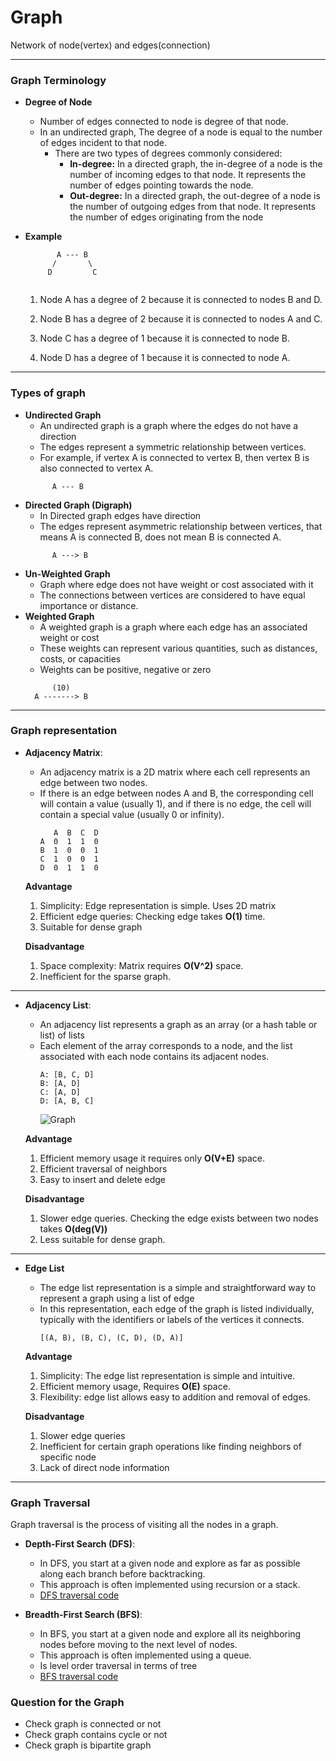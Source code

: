 # Graph
Network of node(vertex) and edges(connection)


---

### Graph Terminology
- **Degree of Node**
  - Number of edges connected to node is degree of that node.
  - In an undirected graph, The degree of a node is equal to the number of edges incident to that node.
    - There are two types of degrees commonly considered:
      - **In-degree:** In a directed graph, the in-degree of a node is the number of incoming edges to that node. It represents the number of edges pointing towards the node. 
      - **Out-degree:** In a directed graph, the out-degree of a node is the number of outgoing edges from that node. It represents the number of edges originating from the node
        
- **Example**
  ```agsl
         A --- B
        /       \
       D         C
        
    ```
  1. Node A has a degree of 2 because it is connected to nodes B and D.
      
  2. Node B has a degree of 2 because it is connected to nodes A and C.
    
  3. Node C has a degree of 1 because it is connected to node B.
      
  4. Node D has a degree of 1 because it is connected to node A.
      

---
### Types of graph
- **Undirected Graph**
  - An undirected graph is a graph where the edges do not have a direction
  - The edges represent a symmetric relationship between vertices. 
  - For example, if vertex A is connected to vertex B, then vertex B is also connected to vertex A.
  ```agsl
        A --- B
  ```
- **Directed Graph (Digraph)**
  - In Directed graph edges have direction
  - The edges represent asymmetric relationship between vertices, that means A is connected B, does not mean B is connected A.
  ```agsl
        A ---> B
  ```
- **Un-Weighted Graph**
  - Graph where edge does not have weight or cost associated with it
  - The connections between vertices are considered to have equal importance or distance.
- **Weighted Graph**
  - A weighted graph is a graph where each edge has an associated weight or cost
  - These weights can represent various quantities, such as distances, costs, or capacities
  - Weights can be positive, negative or zero
  ```agsl
        (10)
    A -------> B
  ```
---

### Graph representation
- **Adjacency Matrix**:
  - An adjacency matrix is a 2D matrix where each cell represents an edge between two nodes.
  - If there is an edge between nodes A and B, the corresponding cell will contain a value (usually 1), and if there is no edge, the cell will contain a special value (usually 0 or infinity).
    ```agsl
       A  B  C  D
    A  0  1  1  0
    B  1  0  0  1
    C  1  0  0  1
    D  0  1  1  0
    ```
  **Advantage** 
  1. Simplicity: Edge representation is simple. Uses 2D matrix
  2. Efficient edge queries: Checking edge takes **O(1)** time.
  3. Suitable for dense graph
 
  **Disadvantage**
  1. Space complexity: Matrix requires **O(V^2)** space.
  2. Inefficient for the sparse graph.

---

- **Adjacency List**:
  - An adjacency list represents a graph as an array (or a hash table or list) of lists
  - Each element of the array corresponds to a node, and the list associated with each node contains its adjacent nodes.
    ```agsl
    A: [B, C, D]
    B: [A, D]
    C: [A, D]
    D: [A, B, C]
    ```
    ![Graph](https://www.plantuml.com/plantuml/dpng/SoWkIImgAStDuIejJarEB4vLS8IpdE0iPpZBXSjHGLSNA0McdC4KKD0PGZb1A8VKl1IWaG00)
  
  **Advantage**
  1. Efficient memory usage it requires only **O(V+E)** space.
  2. Efficient traversal of neighbors 
  3. Easy to insert and delete edge

  **Disadvantage**
  1. Slower edge queries. Checking the edge exists between two nodes takes **O(deg(V))**
  2. Less suitable for dense graph.


---

- **Edge List**
  - The edge list representation is a simple and straightforward way to represent a graph using a list of edge
  -  In this representation, each edge of the graph is listed individually, typically with the identifiers or labels of the vertices it connects.
      ```agsl
      [(A, B), (B, C), (C, D), (D, A)]
      ```
  **Advantage**
  1. Simplicity: The edge list representation is simple and intuitive.
  2. Efficient memory usage, Requires **O(E)** space.
  3. Flexibility: edge list allows easy to addition and removal of edges.

  **Disadvantage**
  1. Slower edge queries
  2. Inefficient for certain graph operations like finding neighbors of specific node
  3. Lack of direct node information
---

### Graph Traversal
Graph traversal is the process of visiting all the nodes in a graph.
- **Depth-First Search (DFS)**: 
  - In DFS, you start at a given node and explore as far as possible along each branch before backtracking. 
  - This approach is often implemented using recursion or a stack.
  - [DFS traversal code](DfsTraversal.kt)

- **Breadth-First Search (BFS)**: 
  - In BFS, you start at a given node and explore all its neighboring nodes before moving to the next level of nodes. 
  - This approach is often implemented using a queue.
  - Is level order traversal in terms of tree
  - [BFS traversal code](BfsTraversal.kt)



### Question for the Graph
- Check graph is connected or not
- Check graph contains cycle or not
- Check graph is bipartite graph